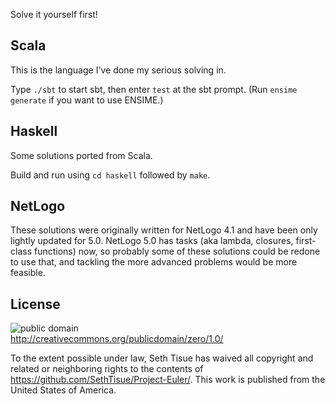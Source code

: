 Solve it yourself first!

## Scala

This is the language I've done my serious solving in.

Type `./sbt` to start sbt, then enter `test` at the sbt prompt.  (Run `ensime generate` if you want to use ENSIME.)

## Haskell

Some solutions ported from Scala.

Build and run using `cd haskell` followed by `make`.

## NetLogo

These solutions were originally written for NetLogo 4.1 and have been only lightly updated for 5.0.  NetLogo 5.0 has tasks (aka lambda, closures, first-class functions) now, so probably some of these solutions could be redone to use that, and tackling the more advanced problems would be more feasible.

## License

![public domain](http://i.creativecommons.org/p/zero/1.0/88x31.png)  
http://creativecommons.org/publicdomain/zero/1.0/

To the extent possible under law, Seth Tisue has waived all copyright and related or neighboring rights to the contents of https://github.com/SethTisue/Project-Euler/. This work is published from the United States of America.

